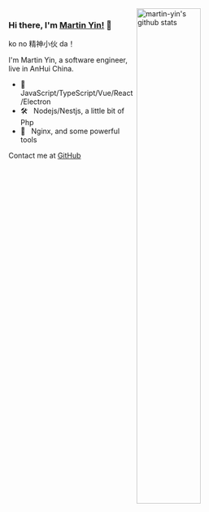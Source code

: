 
<img align="right" alt="martin-yin's github stats" width="50%" src="https://github-readme-stats.vercel.app/api?username=martin-yin&show_icons=true">

### Hi there, I'm [Martin Yin!](https://github.com/martin-yin) 👋 

ko no 精神小伙 da！




I'm Martin Yin, a software engineer, live in AnHui China.

- 🎁  &nbsp; JavaScript/TypeScript/Vue/React/Electron
- 🛠  &nbsp; Nodejs/Nestjs, a little bit of Php
- 🚕  &nbsp; Nginx, and some powerful tools

Contact me at [GitHub](https://github.com/martin-yin)

